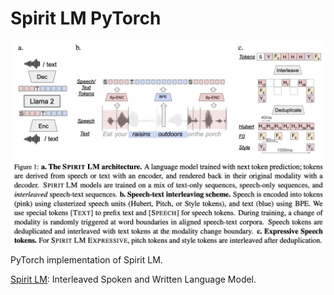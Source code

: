 # Spirit LM PyTorch

<p align="center">
  <img src="Spirit LM.png" alt="Spirit LM" style="display:block; margin:auto; width:780px;" />
</p>

PyTorch implementation of Spirit LM.

[Spirit LM](https://arxiv.org/abs/2402.05755): Interleaved Spoken and Written Language Model.
